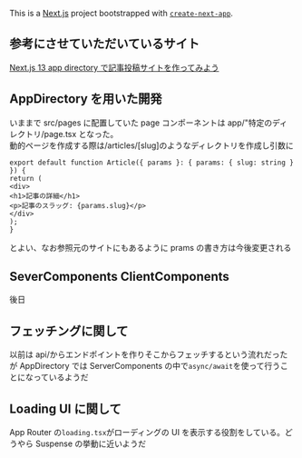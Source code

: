 This is a [Next.js](https://nextjs.org/) project bootstrapped with [`create-next-app`](https://github.com/vercel/next.js/tree/canary/packages/create-next-app).

## 参考にさせていただいているサイト

[Next.js 13 app directory で記事投稿サイトを作ってみよう](https://zenn.dev/azukiazusa/articles/next-js-app-dir-tutorial)

## AppDirectory を用いた開発

いままで src/pages に配置していた page コンポーネントは app/"特定のディレクトリ/page.tsx となった。  
動的ページを作成する際は/articles/[slug]のようなディレクトリを作成し引数に

```
export default function Article({ params }: { params: { slug: string } }) {
return (
<div>
<h1>記事の詳細</h1>
<p>記事のスラッグ: {params.slug}</p>
</div>
);
}
```

とよい、なお参照元のサイトにもあるように prams の書き方は今後変更される

## SeverComponents ClientComponents

後日

## フェッチングに関して

以前は api/からエンドポイントを作りそこからフェッチするという流れだったが AppDirectory では ServerComponents の中で`async/await`を使って行うことになっているようだ

## Loading UI に関して

App Router の`loading.tsx`がローディングの UI を表示する役割をしている。どうやら Suspense の挙動に近いようだ
